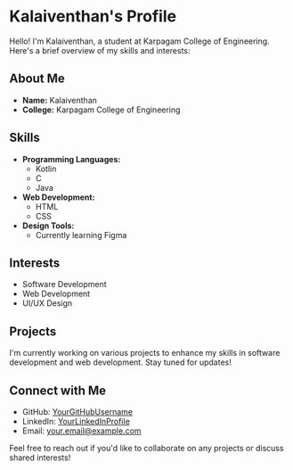 # Kalaiventhan's Profile

Hello! I'm Kalaiventhan, a student at Karpagam College of Engineering. Here's a brief overview of my skills and interests:

## About Me
- **Name:** Kalaiventhan
- **College:** Karpagam College of Engineering

## Skills
- **Programming Languages:**
  - Kotlin
  - C
  - Java
- **Web Development:**
  - HTML
  - CSS
- **Design Tools:**
  - Currently learning Figma

## Interests
- Software Development
- Web Development
- UI/UX Design

## Projects
I'm currently working on various projects to enhance my skills in software development and web development. Stay tuned for updates!

## Connect with Me
- GitHub: [YourGitHubUsername](https://github.com/YourGitHubUsername)
- LinkedIn: [YourLinkedInProfile](https://www.linkedin.com/in/YourLinkedInProfile)
- Email: your.email@example.com

Feel free to reach out if you'd like to collaborate on any projects or discuss shared interests!
